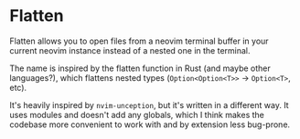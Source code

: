 # Flatten

Flatten allows you to open files from a neovim terminal buffer in your current neovim instance instead of a nested one in the terminal.

The name is inspired by the flatten function in Rust (and maybe other languages?), which flattens nested types (`Option<Option<T>>` -> `Option<T>`, etc).

It's heavily inspired by `nvim-unception`, but it's written in a different way. It uses modules and doesn't add any globals, which I think makes the codebase more convenient to work with and by extension less bug-prone.
